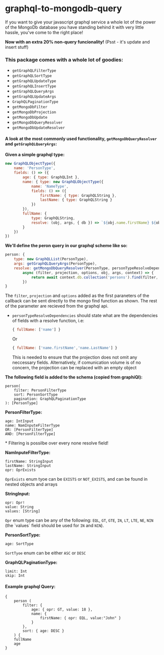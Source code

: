 # graphql-to-mongodb-query

If you want to give your javascript graphql service a whole lot of the power of the MongoDb database you have standing behind it with very little hassle, you've come to the right place!

**Now with an extra 20% non-query funcionality!** (Psst - it's update and insert stuff)

### This package comes with a whole lot of goodies:

*  ```getGraphQLFilterType``` 
*  ```getGraphQLSortType```
*  ```getGraphQLUpdateType```
*  ```getGraphQLInsertType``` 
*  ```getGraphQLQueryArgs```
*  ```getGraphQLUpdateArgs```
*  ```GraphQLPaginationType```
*  ```getMongoDbFilter```
*  ```getMongoDbProjection```
*  ```getMongoDbUpdate```
*  ```getMongoDbQueryResolver```
*  ```getMongoDbUpdateResolver```

#### A look at the most commonly used functionality, ```getMongoDbQueryResolver``` and ```getGraphQLQueryArgs```:

**Given a simple graphql type:**
```js
new GraphQLObjectType({
    name: 'PersonType',
    fields: () => ({
        age: { type: GraphQLInt },
        name: { type: new GraphQLObjectType({
            name: 'NameType',
            fields: () => ({
                firstName: { type: GraphQLString },
                lastName: { type: GraphQLString }
            })
        }),
        fullName: {
            type: GraphQLString,
            resolve: (obj, args, { db }) => `${obj.name.firstName} ${obj.name.lastName}`
        }
    })
})
```
**We'll define the peron query in our graphql scheme like so:**


```js
person: {
    type: new GraphQLList(PersonType),
    args: getGraphQLQueryArgs(PersonType),
    resolve: getMongoDbQueryResolver(PersonType, personTypeResolveDependencies,
        async (filter, projection, options, obj, args, context) => {
            return await context.db.collection('persons').find(filter, projection, options).toArray();
        })
}
```
The `filter`, `projection` and `options` added as the first paraneters of the callback can be sent directly to the mongo find function as shown. The rest of the parameter are recieved from the graphql api. 

* `personTypeResolveDependencies` should state what are the dependencies of fields with a resolve function, i.e: 
    ```js 
    { fullName: ['name'] }
    ```
    Or
    ```js 
    { fullName: ['name.firstName','name.LastName'] }
    ```
    This is needed to ensure that the projection does not omit any neccessary fields. Alternatively, if comunication volume is of no concern, the projection can be replaced with an empty object

**The following field is added to the schema (copied from graphiQl):**
```
person(
    filter: PersonFilterType
    sort: PersonSortType
    pagination: GraphQLPaginationType
): [PersonType]
```

**PersonFilterType:**
```
age: IntInput
name: NamInputeFilterType
OR: [PersonFilterType]
AND: [PersonFilterType]
```
\* Filtering is possilbe over every none resolve field!

**NamInputeFilterType:**
```
firstName: StringInput
lastName: StringInput
opr: OprExists
```
`OprExists` enum tyoe can be `EXISTS` or `NOT_EXISTS`, and can be found in nested objects and arrays

**StringInput:**
```
opr: Opr!
value: String
values: [String]
```
`Opr` enum type can be any of the following: `EQL`, `GT`, `GTE`, `IN`, `LT`, `LTE`, `NE`, `NIN` (the \`values\` field should be used for `IN` and `NIN`).

**PersonSortType:**
```
age: SortType
```
`SortTyoe` enum can be either `ASC` or `DESC`

**GraphQLPaginationType:**
```
limit: Int
skip: Int
```
#### Example graphql Query:
```
{
    person (
        filter: {
            age: { opr: GT, value: 18 },
            name: { 
                firstName: { opr: EQL, value:"John" } 
            }
        },
        sort: { age: DESC }
    ) {
    fullName
    age
}
```
